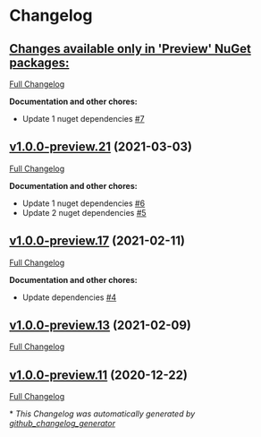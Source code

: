# Changelog

## [**Changes available only in 'Preview' NuGet packages:**](https://github.com/nanoframework/lib-System.IO.FileSystem/tree/HEAD)

[Full Changelog](https://github.com/nanoframework/lib-System.IO.FileSystem/compare/v1.0.0-preview.21...HEAD)

**Documentation and other chores:**

- Update 1 nuget dependencies [\#7](https://github.com/nanoframework/lib-System.IO.FileSystem/pull/7)

## [v1.0.0-preview.21](https://github.com/nanoframework/lib-System.IO.FileSystem/tree/v1.0.0-preview.21) (2021-03-03)

[Full Changelog](https://github.com/nanoframework/lib-System.IO.FileSystem/compare/v1.0.0-preview.17...v1.0.0-preview.21)

**Documentation and other chores:**

- Update 1 nuget dependencies [\#6](https://github.com/nanoframework/lib-System.IO.FileSystem/pull/6)
- Update 2 nuget dependencies [\#5](https://github.com/nanoframework/lib-System.IO.FileSystem/pull/5)

## [v1.0.0-preview.17](https://github.com/nanoframework/lib-System.IO.FileSystem/tree/v1.0.0-preview.17) (2021-02-11)

[Full Changelog](https://github.com/nanoframework/lib-System.IO.FileSystem/compare/v1.0.0-preview.13...v1.0.0-preview.17)

**Documentation and other chores:**

- Update dependencies [\#4](https://github.com/nanoframework/lib-System.IO.FileSystem/pull/4)

## [v1.0.0-preview.13](https://github.com/nanoframework/lib-System.IO.FileSystem/tree/v1.0.0-preview.13) (2021-02-09)

[Full Changelog](https://github.com/nanoframework/lib-System.IO.FileSystem/compare/v1.0.0-preview.11...v1.0.0-preview.13)

## [v1.0.0-preview.11](https://github.com/nanoframework/lib-System.IO.FileSystem/tree/v1.0.0-preview.11) (2020-12-22)

[Full Changelog](https://github.com/nanoframework/lib-System.IO.FileSystem/compare/61a3ca7257e15215dde85ec2c5b11337c569fbc2...v1.0.0-preview.11)



\* *This Changelog was automatically generated by [github_changelog_generator](https://github.com/github-changelog-generator/github-changelog-generator)*
